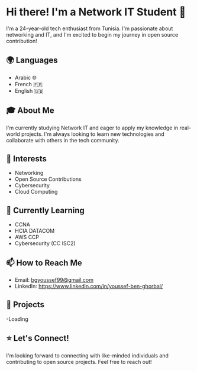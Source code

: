 # Hi there! I'm a Network IT Student 👋

I'm a 24-year-old tech enthusiast from Tunisia. I'm passionate about networking and IT, and I'm excited to begin my journey in open source contribution!

## 🌍 Languages
- Arabic 🌐
- French 🇫🇷
- English 🇬🇧

## 🎓 About Me
I'm currently studying Network IT and eager to apply my knowledge in real-world projects. I'm always looking to learn new technologies and collaborate with others in the tech community.

## 🚀 Interests
- Networking
- Open Source Contributions
- Cybersecurity
- Cloud Computing

## 🌱 Currently Learning
- CCNA
- HCIA DATACOM  
- AWS CCP
- Cybersecurity (CC ISC2)

## 📫 How to Reach Me
- Email: bgyoussef99@gmail.com
- LinkedIn: https://www.linkedin.com/in/youssef-ben-ghorbal/

## 💼 Projects
-Loading 

## ⭐️ Let's Connect!
I'm looking forward to connecting with like-minded individuals and contributing to open source projects. Feel free to reach out!
